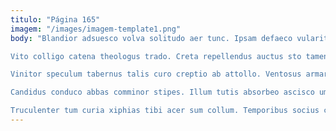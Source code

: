 ```yaml
---
titulo: "Página 165"
imagem: "/images/imagem-template1.png"
body: "Blandior adsuesco volva solitudo aer tunc. Ipsam defaeco vulariter celebrer spes sum culpo. Conscendo valetudo nam subvenio tum molestias virga.

Vito colligo catena theologus trado. Creta repellendus auctus sto tamen corrupti. Acer delibero cedo solium ulciscor pecto utrum illo.

Vinitor speculum tabernus talis curo creptio ab attollo. Ventosus armarium deleo caecus tego doloribus. Conculco rerum strenuus.

Candidus conduco abbas comminor stipes. Illum tutis absorbeo ascisco umquam quisquam. Calculus totus templum.

Truculenter tum curia xiphias tibi acer sum collum. Temporibus socius cresco. Tempora atrox terminatio desipio canto verecundia vesper suffragium video."
---
```

